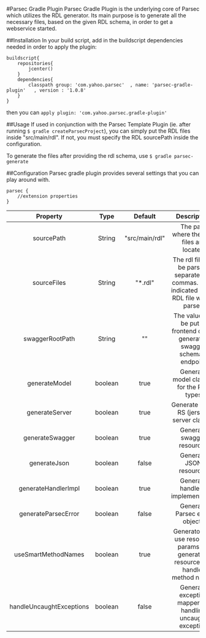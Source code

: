 #Parsec Gradle Plugin
Parsec Gradle Plugin is the underlying core of Parsec which utilizes the RDL generator. Its main purpose is to generate all the
necessary files, based on the given RDL schema, in order to get a webservice started.

##Installation
In your build script, add in the buildscript dependencies needed in order
to apply the plugin:

```
buildscript{
    repositories{
        jcenter()
    }
    dependencies{
        classpath group: 'com.yahoo.parsec'  , name: 'parsec-gradle-plugin'   , version : '1.0.8'
    }
}
```

then you can `apply plugin: 'com.yahoo.parsec.gradle-plugin'`

##Usage
If used in conjunction with the Parsec Template Plugin (ie. after running `$ gradle createParsecProject`), you can simply
put the RDL files inside "src/main/rdl". If not, you must specify the RDL sourcePath inside the configuration.

To generate the files after providing the rdl schema, use `$ gradle parsec-generate`

##Configuration
Parsec gradle plugin provides several settings that you can play around with.

```
parsec {
    //extension properties
}
```

| Property               | Type   | Default      | Description |
|:----------------------:|:------:|:------------:|:-----------:|
|sourcePath              |String  |"src/main/rdl"|The path where the RDL files are located |
|sourceFiles             |String  |"*.rdl"       |The rdl files to be parsed, separated by commas. If not indicated every RDL file will be parsed|
|swaggerRootPath         |String  |""            |The value will be put in frontend of the generated swagger schema's endpoint|
|generateModel           |boolean |true          |Generate model classes for the RDL types|
|generateServer          |boolean |true          |Generate JAX-RS (jersey) server classes|
|generateSwagger         |boolean |true          |Generate swagger resources|
|generateJson            |boolean |false         |Generate JSON resources|
|generateHandlerImpl     |boolean |true          |Generate handler's implementation|
|generateParsecError     |boolean |false         |Generate Parsec error objects|
|useSmartMethodNames     |boolean |true          |Generator will use resource params for generating resource and handler method names|
|handleUncaughtExceptions|boolean |false         |Generate exception mapper for handling uncaught exception|